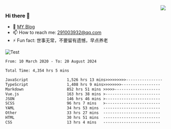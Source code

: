 <img align='right' src='https://github-readme-stats.vercel.app/api?username=niaogege&show_icons=true&theme=radical'/>

### Hi there 👋

- 🌱 [MY Blog](https://bythewayer.com/)
- 📫 How to reach me: 291003932@qq.com
- ⚡ Fun fact:  世事无常，不要留有遗憾，早点养老

![Test](https://github-readme-stats.vercel.app/api/top-langs/?username=niaogege&layout=compact)

<!--START_SECTION:waka-->

```txt
From: 10 March 2020 - To: 20 August 2024

Total Time: 4,354 hrs 5 mins

JavaScript                 1,526 hrs 13 mins>>>>>>>>>----------------   35.05 %
TypeScript                 1,408 hrs 9 mins>>>>>>>>-----------------   32.34 %
Markdown                   852 hrs 51 mins >>>>>--------------------   19.59 %
Vue.js                     163 hrs 38 mins >------------------------   03.76 %
JSON                       146 hrs 46 mins >------------------------   03.37 %
SCSS                       96 hrs 7 mins   >------------------------   02.21 %
YAML                       34 hrs 53 mins  -------------------------   00.80 %
Other                      33 hrs 27 mins  -------------------------   00.77 %
HTML                       30 hrs 51 mins  -------------------------   00.71 %
CSS                        13 hrs 4 mins   -------------------------   00.30 %
```

<!--END_SECTION:waka-->

